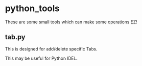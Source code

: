 <h1>python_tools</h1>
<p>These are some small tools which can make some operations EZ!</p>
<h2>tab.py</h2>
<p>This is designed for add/delete specific Tabs.</p>
<p>This may be useful for Python IDEL.</p>
